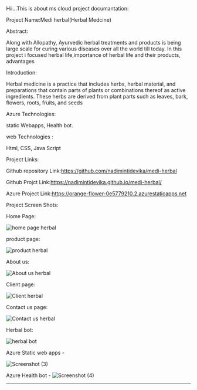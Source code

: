 Hii...This is about ms cloud project documantation:
>>>>>>>>>>>>>>>>>>>>>>>>>>>>>>>>>>>>>>>>>>>>>>>>>>>>>>>>>>>>>>>>>>>>>>>>>>>>>>>>>>>>>>>>>>>>>>>>>>>>>>>>>>>>>>>>>>>>>>>>>>>>>>>>>>>>>>>>>>>>>>>>>>>>>>>>>>>>>>>>>

Project Name:Medi herbal(Herbal Medcine)

>>>>>>>>>>>>>>>>>>>>>>>>>>>>>>>>>>>>>>>>>>>>>>>>>>>>>>>>>>>>>>>>>>>>>>>>>>>>>>>>>>>>>>>>>>>>>>>>>>>>>>>>>>>>>>>>>>>>>>>>>>>>>>>>>>>>>>>>>>>>>>>>>>>>>>>>>>>>>>>

Abstract:

Along with Allopathy, Ayurvedic herbal treatments and products is being large scale for curing various diseases over all the world till today. In this project i focused herbal life,importance of herbal life and their products, advantages

Introduction:

Herbal medicine is a practice that includes herbs, herbal material, and preparations that contain parts of plants or combinations thereof as active ingredients. These herbs are derived from plant parts such as leaves, bark, flowers, roots, fruits, and seeds

Azure Technologies:

static Webapps,
Health bot.

web Technologies :

Html,
CSS,
Java Script
>>>>>>>>>>>>>>>>>>>>>>>>>>>>>>>>>>>>>>>>>>>>>>>>>>>>>>>>>>>>>>>>>>>>>>>>>>>>>>>>>>>>>>>>>>>>>>>>>>>>>>>>>>>>>>>>>>>>>>>>>>>>>>>>>>>>>>>>>>>>>>>>>>>>>>>>>>>>>>>>>>>>>
Project Links:

Github repository Link:https://github.com/nadimintidevika/medi-herbal

Github Projct Link:https://nadimintidevika.github.io/medi-herbal/

Azure Project Link:https://orange-flower-0e5779210.2.azurestaticapps.net

>>>>>>>>>>>>>>>>>>>>>>>>>>>>>>>>>>>>>>>>>>>>>>>>>>>>>>>>>>>>>>>>>>>>>>>>>>>>>>>>>>>>>>>>>>>>>>>>>>>>>>>>>>>>>>>>>>>>>>>>>>>>>>>>>>>>>>>>>>>>>>>>>>>>>>>>>>>>>>>>>>>>

Project Screen Shots:

Home Page:

![home page herbal](https://user-images.githubusercontent.com/119921832/206999749-152e7bda-f753-4b8c-9b05-b6004cf75a46.png)

product page:

![product herbal](https://user-images.githubusercontent.com/119921832/206999720-71c32c0a-06b3-4ef0-98e1-9b7a3c37f52a.png)

About us:

![About us herbal](https://user-images.githubusercontent.com/119921832/206999733-8c281c1f-1d83-4b7c-848d-a9c71dc9cf41.png)

Client page:

![Client herbal](https://user-images.githubusercontent.com/119921832/206999736-87e8dd52-e834-412d-bed6-8c70d40ccaa3.png)

Contact us page:

![Contact us herbal](https://user-images.githubusercontent.com/119921832/206999742-e43f33a4-1acb-47cc-a53f-c89f639ceab4.png)

Herbal bot:

![herbal bot](https://user-images.githubusercontent.com/119921832/206999747-a78823fb-9e3f-461b-80a6-3648dc650e3c.png)





Azure Static web apps  -

![Screenshot (3)](https://user-images.githubusercontent.com/119921832/209634584-8910d229-aad2-45ab-8a98-825cb863918c.png)


















Azure Health bot  -
![Screenshot (4)](https://user-images.githubusercontent.com/119921832/209634627-36f1da18-8b94-4b1d-9843-343095b0f005.png)









----------------------------------------------------------------------------------------------------------------------------------------------------------------------




